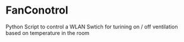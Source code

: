 # FanConotrol
Python Script to control a WLAN Swtich for turining on / off ventilation based on temperature in the room
